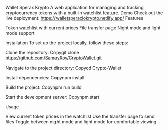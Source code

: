 Wallet Sperax Krypto
A web application for managing and tracking cryptocurrency tokens with a built-in watchlist feature.
Demo
Check out the live deployment: https://walletsperaxiokrypto.netlify.app/
Features

Token watchlist with current prices
File transfer page
Night mode and light mode support

Installation
To set up the project locally, follow these steps:

Clone the repository:
Copygit clone https://github.com/SamayRoy/CryptoWallet.git

Navigate to the project directory:
Copycd Crypto-Wallet

Install dependencies:
Copynpm install

Build the project:
Copynpm run build

Start the development server:
Copynpm start


Usage

View current token prices in the watchlist
Use the transfer page to send files
Toggle between night mode and light mode for comfortable viewing